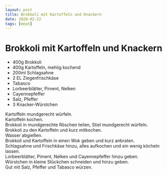 ```yaml
---
layout: post
title: Brokkoli mit Kartoffeln und Knackern
date: 2020-02-22
tags: [meat]
---
```

# Brokkoli mit Kartoffeln und Knackern

- 400g Brokkoli
- 400g Kartoffeln, mehlig kochend
- 200ml Schlagsahne
- 2 EL Ziegenfrischkäse
- Tabasco
- Lorbeerblätter, Piment, Nelken
- Cayennepfeffer
- Salz, Pfeffer
- 3 Knacker-Würstchen

Kartoffeln mundgerecht würfeln.  
Kartoffeln kochen.  
Brokkoli in mundgerechte Röschen teilen, Stiel mundgerecht würfeln.  
Brokkoli zu den Kartoffeln und kurz mitkochen.  
Wasser abgießen.  
Brokkoli und Kartoffeln in einen Wok geben und kurz anbraten.  
Schlagsahne und Frischkäse hinzu, alles aufkochen und ein wenig köcheln lassen.  
Lorbeerblätter, Piment, Nelken und Cayennepfeffer hinzu geben.  
Würstchen in kleine Stückchen schneiden und hinzu geben.  
Gut mit Salz, Pfeffer und Tabasco würzen.  
